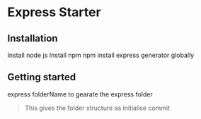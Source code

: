 # Express Starter

## Installation
Install node js
Install npm
npm install express generator globally


## Getting started
express folderName to gearate the express folder

> This gives the folder structure as initialise commit


